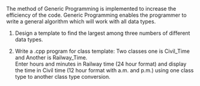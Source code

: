 The method of Generic Programming is implemented to increase the efficiency of the code. 
Generic Programming enables the programmer to write a general algorithm which will work with all data types.


1.  Design a template to find the largest among three numbers of different data types.


2.	Write a .cpp program for class template: 
    Two classes one is Civil_Time and Another is Railway_Time.  
    Enter hours and minutes in Railway time (24 hour format) and display the time in Civil time (12 hour format with a.m. and p.m.) using one class type to another class type conversion.   
